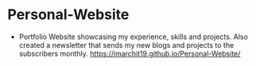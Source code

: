 # Personal-Website
- Portfolio Website showcasing my experience, skills and projects. Also created a newsletter that sends my new blogs and projects to the subscribers monthly.
https://imarchit19.github.io/Personal-Website/
